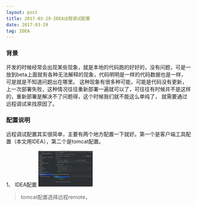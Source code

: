 ```yaml
---
layout: post
title: 2017-03-29-IDEA远程调试配置
date: 2017-03-29
tag: IDEA
---
```

### 背景
开发的时候经常会出现某些现象，就是本地的代码跑的好好的，没有问题，可是一放到beta上面就有各种无法解释的现象，代码明明是一样的代码数据也是一样，可是就是不知道问题出在哪里。
这种现象有很多种可能，可能是代码没有更新，上一次部署失败，这种情况往往重新部署一遍就可以了，可往往有时候并不是这样的，重新部署是解决不了问题得，这个时候我们就不能这么单纯了，
就需要通过远程调试来找原因了。

### 配置说明
远程调试配置其实很简单，主要有两个地方配置一下就好。第一个是客户端工具配置（本文用IDEA），第二个是tomcat配置。

1、 IDEA配置
![bug](/images/posts/articles/2017-03-29/001.jpg)
> tomcat配置选择远程remote，
